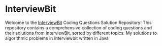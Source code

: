 # InterviewBit
Welcome to the [InterviewBit](https://www.interviewbit.com/courses/programming/) Coding Questions Solution Repository! This repository contains a comprehensive collection of coding questions and their solutions from InterviewBit, sorted by different topics.
My solutions to algorithmic problems in interviewbit written in Java

